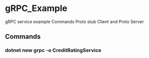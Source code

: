 # gRPC_Example
gRPC service example Commands Proto stub Client and Proto Server

## Commands
### dotnet new grpc -o CreditRatingService

